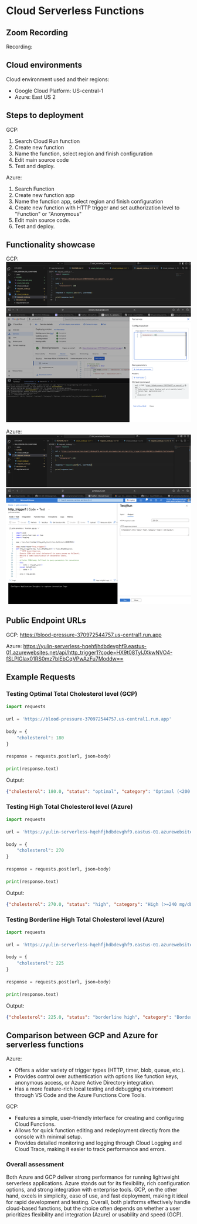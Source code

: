 # Cloud Serverless Functions

## Zoom Recording
Recording:

## Cloud environments
Cloud environment used and their regions: 
- Google Cloud Platform: US-central-1
- Azure: East US 2

## Steps to deployment
GCP: 
1. Search Cloud Run function 
2. Create new function
3. Name the function, select region and finish configuration
4. Edit main source code
5. Test and deploy.

Azure: 
1. Search Function 
2. Create new function app
3. Name the function app, select region and finish configuration
4. Create new function with HTTP trigger and set authorization level to "Function" or "Anonymous"
5. Edit main source code.
6. Test and deploy.

## Functionality showcase
GCP:
![GCP function](/GCP/gcp_request.png)
![GCP function](/GCP/gcp_test.png)

Azure:
![azure functionality](/AZURE/azure_request.png)
![azure functionality](/AZURE/azure_test.png)


## Public Endpoint URLs
GCP: https://blood-pressure-370972544757.us-central1.run.app

Azure: https://yulin-serverless-hqehfjhdbdevghf9.eastus-01.azurewebsites.net/api/http_trigger1?code=HX9t08TylJXkwNVO4-fSLPlGIax01RS0mz7blEbCqVPwAzFu7Moddw==


## Example Requests
### Testing Optimal Total Cholesterol level (GCP)
```python
import requests

url = 'https://blood-pressure-370972544757.us-central1.run.app'

body = {
    "cholesterol": 180
}

response = requests.post(url, json=body)

print(response.text)
```
Output:

```json
{"cholesterol": 180.0, "status": "optimal", "category": "Optimal (<200 mg/dL)"}
```

### Testing High Total Cholesterol level (Azure)
```python
import requests

url = 'https://yulin-serverless-hqehfjhdbdevghf9.eastus-01.azurewebsites.net/api/http_trigger1?code=HX9t08TylJXkwNVO4-fSLPlGIax01RS0mz7blEbCqVPwAzFu7Moddw=='

body = {
    "cholesterol": 270
}

response = requests.post(url, json=body)

print(response.text)
```
Output:
```json
{"cholesterol": 270.0, "status": "high", "category": "High (>=240 mg/dL)"}
```

### Testing Borderline High Total Cholesterol level (Azure)
```python
import requests

url = 'https://yulin-serverless-hqehfjhdbdevghf9.eastus-01.azurewebsites.net/api/http_trigger1?code=HX9t08TylJXkwNVO4-fSLPlGIax01RS0mz7blEbCqVPwAzFu7Moddw=='

body = {
    "cholesterol": 225
}

response = requests.post(url, json=body)

print(response.text)
```
Output:
```json
{"cholesterol": 225.0, "status": "borderline high", "category": "Borderline High (200-240 mg/dL)"}
```

## Comparison between GCP and Azure for serverless functions
Azure:
- Offers a wider variety of trigger types (HTTP, timer, blob, queue, etc.).
- Provides control over authentication with options like function keys, anonymous access, or Azure Active Directory integration.
- Has a more feature-rich local testing and debugging environment through VS Code and the Azure Functions Core Tools.

GCP:
- Features a simple, user-friendly interface for creating and configuring Cloud Functions.
- Allows for quick function editing and redeployment directly from the console with minimal setup.
- Provides detailed monitoring and logging through Cloud Logging and Cloud Trace, making it easier to track performance and errors.


### Overall assessment
Both Azure and GCP deliver strong performance for running lightweight serverless applications. Azure stands out for its flexibility, rich configuration options, and strong integration with enterprise tools. GCP, on the other hand, excels in simplicity, ease of use, and fast deployment, making it ideal for rapid development and testing. Overall, both platforms effectively handle cloud-based functions, but the choice often depends on whether a user prioritizes flexibility and integration (Azure) or usability and speed (GCP).